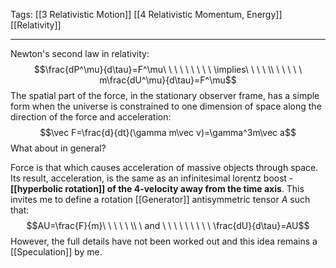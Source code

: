 Tags: [[3 Relativistic Motion]] [[4 Relativistic Momentum, Energy]] [[Relativity]]
___
Newton's second law in relativity:
$$\frac{dP^\mu}{d\tau}=F^\mu\ \ \ \ \ \ \ \ \ \implies\ \ \ \ \\ \ \ \ \ \ m\frac{dU^\mu}{d\tau}=F^\mu$$
The spatial part of the force, in the stationary observer frame, has a simple form when the universe is constrained to one dimension of space along the direction of the force and acceleration:
$$\vec F=\frac{d}{dt}(\gamma m\vec v)=\gamma^3m\vec a$$
What about in general?

Force is that which causes acceleration of massive objects through space. Its result, acceleration, is the same as an infinitesimal lorentz boost - **[[hyperbolic rotation]] of the 4-velocity away from the time axis**. This invites me to define a rotation [[Generator]] antisymmetric tensor $A$ such that:
$$AU=\frac{F}{m}\ \ \ \ \ \\ \ and \ \ \ \ \ \ \ \ \ \frac{dU}{d\tau}=AU$$
However, the full details have not been worked out and this idea remains a [[Speculation]] by me. 